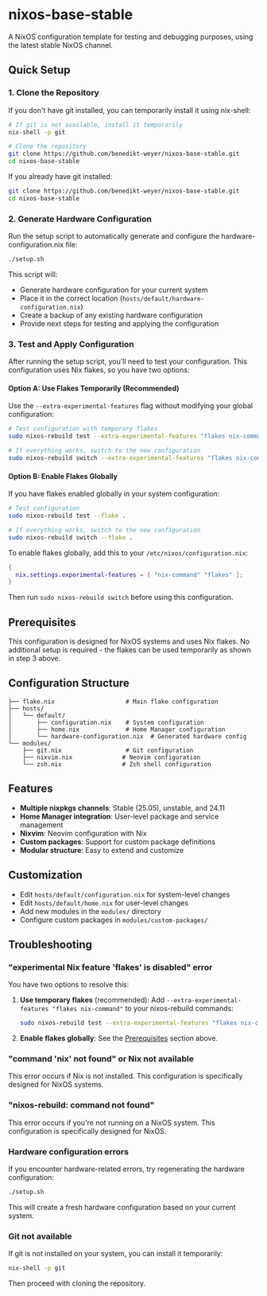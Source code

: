 # nixos-base-stable

A NixOS configuration template for testing and debugging purposes, using the latest stable NixOS channel.

## Quick Setup

### 1. Clone the Repository

If you don't have git installed, you can temporarily install it using nix-shell:

```bash
# If git is not available, install it temporarily
nix-shell -p git

# Clone the repository
git clone https://github.com/benedikt-weyer/nixos-base-stable.git
cd nixos-base-stable
```

If you already have git installed:

```bash
git clone https://github.com/benedikt-weyer/nixos-base-stable.git
cd nixos-base-stable
```

### 2. Generate Hardware Configuration

Run the setup script to automatically generate and configure the hardware-configuration.nix file:

```bash
./setup.sh
```

This script will:
- Generate hardware configuration for your current system
- Place it in the correct location (`hosts/default/hardware-configuration.nix`)
- Create a backup of any existing hardware configuration
- Provide next steps for testing and applying the configuration

### 3. Test and Apply Configuration

After running the setup script, you'll need to test your configuration. This configuration uses Nix flakes, so you have two options:

#### Option A: Use Flakes Temporarily (Recommended)

Use the `--extra-experimental-features` flag without modifying your global configuration:

```bash
# Test configuration with temporary flakes
sudo nixos-rebuild test --extra-experimental-features "flakes nix-command" --flake .

# If everything works, switch to the new configuration
sudo nixos-rebuild switch --extra-experimental-features "flakes nix-command" --flake .
```

#### Option B: Enable Flakes Globally

If you have flakes enabled globally in your system configuration:

```bash
# Test configuration
sudo nixos-rebuild test --flake .

# If everything works, switch to the new configuration
sudo nixos-rebuild switch --flake .
```

To enable flakes globally, add this to your `/etc/nixos/configuration.nix`:

```nix
{
  nix.settings.experimental-features = [ "nix-command" "flakes" ];
}
```

Then run `sudo nixos-rebuild switch` before using this configuration.

## Prerequisites

This configuration is designed for NixOS systems and uses Nix flakes. No additional setup is required - the flakes can be used temporarily as shown in step 3 above.

## Configuration Structure

```
├── flake.nix                    # Main flake configuration
├── hosts/
│   └── default/
│       ├── configuration.nix    # System configuration
│       ├── home.nix             # Home Manager configuration
│       └── hardware-configuration.nix  # Generated hardware config
└── modules/
    ├── git.nix                  # Git configuration
    ├── nixvim.nix              # Neovim configuration
    └── zsh.nix                 # Zsh shell configuration
```

## Features

- **Multiple nixpkgs channels**: Stable (25.05), unstable, and 24.11
- **Home Manager integration**: User-level package and service management
- **Nixvim**: Neovim configuration with Nix
- **Custom packages**: Support for custom package definitions
- **Modular structure**: Easy to extend and customize

## Customization

- Edit `hosts/default/configuration.nix` for system-level changes
- Edit `hosts/default/home.nix` for user-level changes
- Add new modules in the `modules/` directory
- Configure custom packages in `modules/custom-packages/`

## Troubleshooting

### "experimental Nix feature 'flakes' is disabled" error

You have two options to resolve this:

1. **Use temporary flakes** (recommended): Add `--extra-experimental-features "flakes nix-command"` to your nixos-rebuild commands:
   ```bash
   sudo nixos-rebuild test --extra-experimental-features "flakes nix-command" --flake .
   ```

2. **Enable flakes globally**: See the [Prerequisites](#prerequisites) section above.

### "command 'nix' not found" or Nix not available

This error occurs if Nix is not installed. This configuration is specifically designed for NixOS systems.

### "nixos-rebuild: command not found"

This error occurs if you're not running on a NixOS system. This configuration is specifically designed for NixOS.

### Hardware configuration errors

If you encounter hardware-related errors, try regenerating the hardware configuration:

```bash
./setup.sh
```

This will create a fresh hardware configuration based on your current system.

### Git not available

If git is not installed on your system, you can install it temporarily:

```bash
nix-shell -p git
```

Then proceed with cloning the repository.
